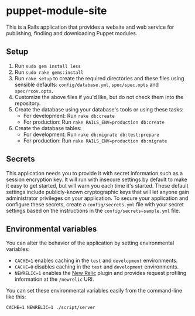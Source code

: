puppet-module-site
==================

This is a Rails application that provides a website and web service for publishing, findiing and downloading Puppet modules.

Setup
-----

1. Run `sudo gem install less`
2. Run `sudo rake gems:install`
3. Run `rake setup` to create the required directories and these files using sensible defaults: `config/database.yml`, `spec/spec.opts` and `spec/rcov.opts`.
4. Customize the above files if you'd like, but do not check them into the repository.
5. Create the database using your database's tools or using these tasks:
    * For development: Run `rake db:create`
    * For production: Run `rake RAILS_ENV=production db:create`
6. Create the database tables:
    * For development: Run `rake db:migrate db:test:prepare`
    * For production: Run `rake RAILS_ENV=production db:migrate`

Secrets
-------

This application needs you to provide it with secret information such as a session encryption key. It will run with insecure settings by default to make it easy to get started, but will warn you each time it's started. These default settings include publicly-known cryptographic keys that will let anyone gain administrator privileges on your application. To secure your application and configure these secrets, create a `config/secrets.yml` file with your secret settings based on the instructions in the `config/secrets~sample.yml` file.

Environmental variables
-----------------------

You can alter the behavior of the application by setting environmental variables:

* `CACHE=1` enables caching in the `test` and `development` environments.
* `CACHE=0` disables caching in the `test` and `development` environments.
* `NEWRELIC=1` enables the [New Relic](http://newrelic.com/) plugin and provides request profiling information at the `/newrelic` URI.

You can set these environmental variables easily from the command-line like this:

    CACHE=1 NEWRELIC=1 ./script/server
